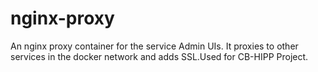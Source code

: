 # nginx-proxy

An nginx proxy container for the service Admin UIs. It proxies to other services in the docker network and adds SSL.Used for CB-HIPP Project.
